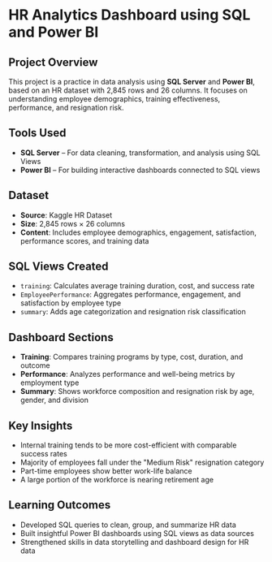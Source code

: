 # HR Analytics Dashboard using SQL and Power BI

## Project Overview  
This project is a practice in data analysis using **SQL Server** and **Power BI**, based on an HR dataset with 2,845 rows and 26 columns. It focuses on understanding employee demographics, training effectiveness, performance, and resignation risk.

## Tools Used  
- **SQL Server** – For data cleaning, transformation, and analysis using SQL Views  
- **Power BI** – For building interactive dashboards connected to SQL views

## Dataset  
- **Source**: Kaggle HR Dataset  
- **Size**: 2,845 rows × 26 columns  
- **Content**: Includes employee demographics, engagement, satisfaction, performance scores, and training data

## SQL Views Created  
- `training`: Calculates average training duration, cost, and success rate  
- `EmployeePerformance`: Aggregates performance, engagement, and satisfaction by employee type  
- `summary`: Adds age categorization and resignation risk classification

## Dashboard Sections  
- **Training**: Compares training programs by type, cost, duration, and outcome  
- **Performance**: Analyzes performance and well-being metrics by employment type  
- **Summary**: Shows workforce composition and resignation risk by age, gender, and division

## Key Insights  
- Internal training tends to be more cost-efficient with comparable success rates  
- Majority of employees fall under the "Medium Risk" resignation category  
- Part-time employees show better work-life balance  
- A large portion of the workforce is nearing retirement age

## Learning Outcomes  
- Developed SQL queries to clean, group, and summarize HR data  
- Built insightful Power BI dashboards using SQL views as data sources  
- Strengthened skills in data storytelling and dashboard design for HR data
